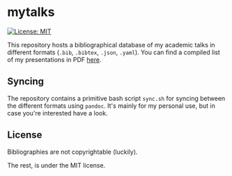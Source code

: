 # mytalks

[![License: MIT](https://img.shields.io/badge/License-MIT-greenw.svg)](https://opensource.org/licenses/MIT)

This repository hosts a bibliographical database of my academic talks in different formats (`.bib`, `.bibtex`, `.json`, `.yaml`).
You can find a compiled list of my presentations in PDF [here](https://github.com/jkorb/mytalks/releases/download/release/mytalks.pdf).

## Syncing

The repository contains a primitive bash script `sync.sh` for syncing between the different formats using `pandoc`.
It's mainly for my personal use, but in case you're interested have a look.

## License

Bibliographies are not copyrightable (luckily).

The rest, is under the MIT license.

